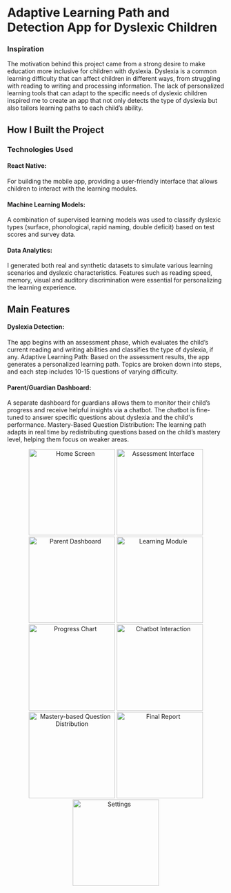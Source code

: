# Adaptive Learning Path and Detection App for Dyslexic Children
### Inspiration

The motivation behind this project came from a strong desire to make education more inclusive for children with dyslexia. Dyslexia is a common learning difficulty that can affect children in different ways, from struggling with reading to writing and processing information. The lack of personalized learning tools that can adapt to the specific needs of dyslexic children inspired me to create an app that not only detects the type of dyslexia but also tailors learning paths to each child’s ability.

## How I Built the Project
### Technologies Used

#### React Native:
For building the mobile app, providing a user-friendly interface that allows children to interact with the learning modules.
#### Machine Learning Models: 
A combination of supervised learning models was used to classify dyslexic types (surface, phonological, rapid naming, double deficit) based on test scores and survey data.
#### Data Analytics: 
I generated both real and synthetic datasets to simulate various learning scenarios and dyslexic characteristics. Features such as reading speed, memory, visual and auditory discrimination were essential for personalizing the learning experience.

## Main Features
#### Dyslexia Detection: 
The app begins with an assessment phase, which evaluates the child’s current reading and writing abilities and classifies the type of dyslexia, if any.
Adaptive Learning Path: Based on the assessment results, the app generates a personalized learning path. Topics are broken down into steps, and each step includes 10-15 questions of varying difficulty.

#### Parent/Guardian Dashboard: 
A separate dashboard for guardians allows them to monitor their child’s progress and receive helpful insights via a chatbot. The chatbot is fine-tuned to answer specific questions about dyslexia and the child's performance.
Mastery-Based Question Distribution: The learning path adapts in real time by redistributing questions based on the child’s mastery level, helping them focus on weaker areas.

<div align="center"> <img src="https://github.com/user-attachments/assets/f6738bdf-661d-4f4e-b623-00dfac8834aa" width="200px" alt="Home Screen" /> <img src="https://github.com/user-attachments/assets/fa8ab5a9-d3bd-47e5-910c-c44b5f20c0dc" width="200px" alt="Assessment Interface" /> <img src="https://github.com/user-attachments/assets/bf2eac0b-d620-4e03-8676-f1b80abedcb5" width="200px" alt="Parent Dashboard" /> <img src="https://github.com/user-attachments/assets/587d15ab-169b-4ec1-bcfa-c5d5297857f7" width="200px" alt="Learning Module" /> <img src="https://github.com/user-attachments/assets/2a0f801f-142c-4eec-b272-aded2ad6fe10" width="200px" alt="Progress Chart" /> <img src="https://github.com/user-attachments/assets/a71896ef-66a0-4efa-9a51-971450842460" width="200px" alt="Chatbot Interaction" /> <img src="https://github.com/user-attachments/assets/4a2a01fe-6e98-4a5d-8449-9379847ed9e8" width="200px" alt="Mastery-based Question Distribution" /> <img src="https://github.com/user-attachments/assets/2de47561-8bbd-466a-9e2a-e33e575256db" width="200px" alt="Final Report" /> <img src="https://github.com/user-attachments/assets/0ba5dd27-25ab-41b9-8c38-8f3b09df4fa9" width="200px" alt="Settings" /> </div>






